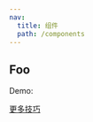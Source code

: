 ```yaml
---
nav:
  title: 组件
  path: /components
---
```


## Foo

Demo:
<code src="./demo1.tsx"></code>

[更多技巧](https://d.umijs.org/guide/demo-principle)
